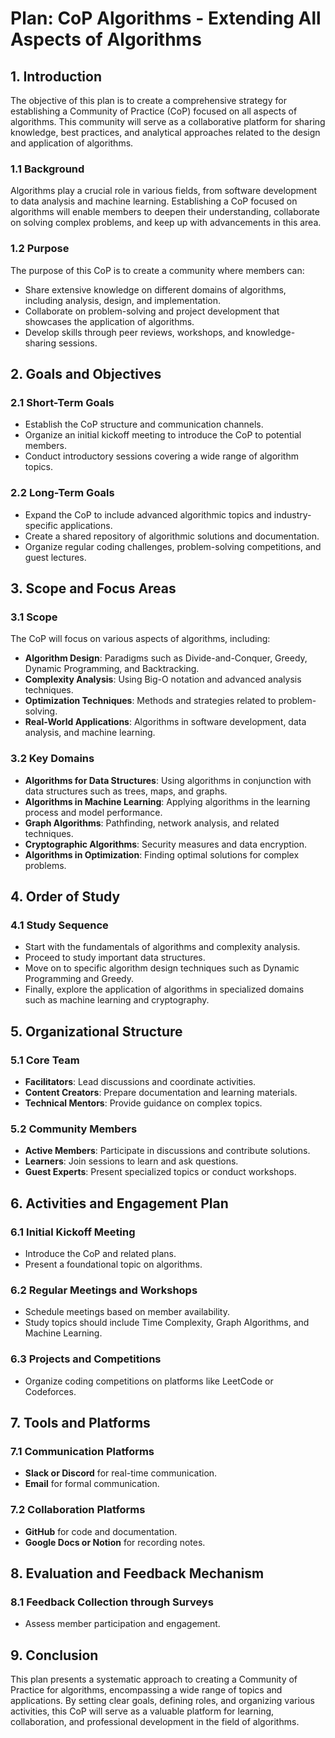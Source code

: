 # Plan: CoP Algorithms - Extending All Aspects of Algorithms

## 1. Introduction

The objective of this plan is to create a comprehensive strategy for establishing a Community of Practice (CoP) focused on all aspects of algorithms. This community will serve as a collaborative platform for sharing knowledge, best practices, and analytical approaches related to the design and application of algorithms.

### 1.1 Background

Algorithms play a crucial role in various fields, from software development to data analysis and machine learning. Establishing a CoP focused on algorithms will enable members to deepen their understanding, collaborate on solving complex problems, and keep up with advancements in this area.

### 1.2 Purpose

The purpose of this CoP is to create a community where members can:
- Share extensive knowledge on different domains of algorithms, including analysis, design, and implementation.
- Collaborate on problem-solving and project development that showcases the application of algorithms.
- Develop skills through peer reviews, workshops, and knowledge-sharing sessions.

## 2. Goals and Objectives

### 2.1 Short-Term Goals
- Establish the CoP structure and communication channels.
- Organize an initial kickoff meeting to introduce the CoP to potential members.
- Conduct introductory sessions covering a wide range of algorithm topics.

### 2.2 Long-Term Goals
- Expand the CoP to include advanced algorithmic topics and industry-specific applications.
- Create a shared repository of algorithmic solutions and documentation.
- Organize regular coding challenges, problem-solving competitions, and guest lectures.

## 3. Scope and Focus Areas

### 3.1 Scope
The CoP will focus on various aspects of algorithms, including:
- **Algorithm Design**: Paradigms such as Divide-and-Conquer, Greedy, Dynamic Programming, and Backtracking.
- **Complexity Analysis**: Using Big-O notation and advanced analysis techniques.
- **Optimization Techniques**: Methods and strategies related to problem-solving.
- **Real-World Applications**: Algorithms in software development, data analysis, and machine learning.

### 3.2 Key Domains
- **Algorithms for Data Structures**: Using algorithms in conjunction with data structures such as trees, maps, and graphs.
- **Algorithms in Machine Learning**: Applying algorithms in the learning process and model performance.
- **Graph Algorithms**: Pathfinding, network analysis, and related techniques.
- **Cryptographic Algorithms**: Security measures and data encryption.
- **Algorithms in Optimization**: Finding optimal solutions for complex problems.

## 4. Order of Study

### 4.1 Study Sequence
- Start with the fundamentals of algorithms and complexity analysis.
- Proceed to study important data structures.
- Move on to specific algorithm design techniques such as Dynamic Programming and Greedy.
- Finally, explore the application of algorithms in specialized domains such as machine learning and cryptography.

## 5. Organizational Structure

### 5.1 Core Team
- **Facilitators**: Lead discussions and coordinate activities.
- **Content Creators**: Prepare documentation and learning materials.
- **Technical Mentors**: Provide guidance on complex topics.

### 5.2 Community Members
- **Active Members**: Participate in discussions and contribute solutions.
- **Learners**: Join sessions to learn and ask questions.
- **Guest Experts**: Present specialized topics or conduct workshops.

## 6. Activities and Engagement Plan

### 6.1 Initial Kickoff Meeting
- Introduce the CoP and related plans.
- Present a foundational topic on algorithms.

### 6.2 Regular Meetings and Workshops
- Schedule meetings based on member availability.
- Study topics should include Time Complexity, Graph Algorithms, and Machine Learning.

### 6.3 Projects and Competitions
- Organize coding competitions on platforms like LeetCode or Codeforces.

## 7. Tools and Platforms

### 7.1 Communication Platforms
- **Slack or Discord** for real-time communication.
- **Email** for formal communication.

### 7.2 Collaboration Platforms
- **GitHub** for code and documentation.
- **Google Docs or Notion** for recording notes.

## 8. Evaluation and Feedback Mechanism

### 8.1 Feedback Collection through Surveys
- Assess member participation and engagement.

## 9. Conclusion

This plan presents a systematic approach to creating a Community of Practice for algorithms, encompassing a wide range of topics and applications. By setting clear goals, defining roles, and organizing various activities, this CoP will serve as a valuable platform for learning, collaboration, and professional development in the field of algorithms.

